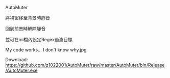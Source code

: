 AutoMuter將視窗移至背景時靜音回到前景時解除靜音並可在ini檔內設定Regex過濾目標My code works... I don't know why.jpgDownload:https://github.com/z1022001/AutoMuter/raw/master/AutoMuter/bin/Release/AutoMuter.exe